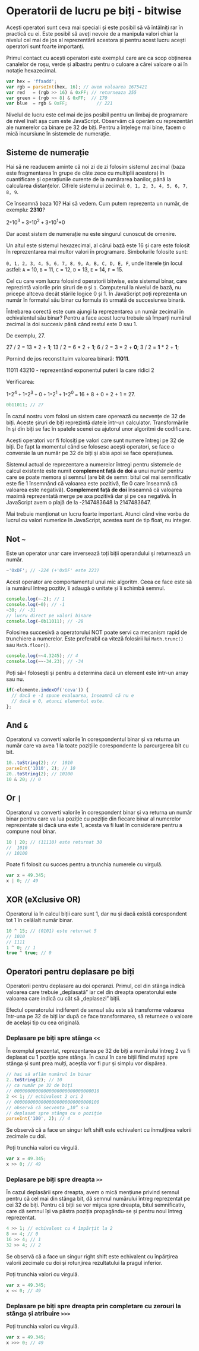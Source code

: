 # Operatorii de lucru pe biți - bitwise

Acești operatori sunt ceva mai speciali și este posibil să vă întâlniți rar în practică cu ei. Este posibil să aveți nevoie de a manipula valori chiar la nivelul cel mai de jos al reprezentării acestora și pentru acest lucru acești operatori sunt foarte importanți.

Primul contact cu acești operatori este exemplul care are ca scop obținerea canalelor de roșu, verde și albastru pentru o culoare a cărei valoare o ai în notație hexazecimal.

```javascript
var hex = 'ffaadd';
var rgb = parseInt(hex, 16); // avem valoarea 1675421
var red   = (rgb >> 16) & 0xFF; // returneaza 255
var green = (rgb >> 8) & 0xFF;  // 170
var blue  = rgb & 0xFF;		      // 221
```

Nivelul de lucru este cel mai de jos posibil pentru un limbaj de programare de nivel înalt așa cum este JavaScript. Observăm că operăm cu reprezentări ale numerelor ca binare pe 32 de biți. Pentru a înțelege mai bine, facem o mică incursiune în sistemele de numerație.

## Sisteme de numerație

Hai să ne readucem aminte că noi zi de zi folosim sistemul zecimal (baza este fragmentarea în grupe de câte zece cu multiplii acestora) în cuantificare și operațiunile curente de la numărarea banilor, până la calcularea distanțelor.
Cifrele sistemului zecimal: `0, 1, 2, 3, 4, 5, 6, 7, 8, 9`.

Ce înseamnă baza 10? Hai să vedem. Cum putem reprezenta un număr, de exemplu: **2310**?

2`*`10<sup>3</sup> `+` 3`*`10<sup>2</sup> `+` 3`*`10<sup>1</sup>+0

Dar acest sistem de numerație nu este singurul cunoscut de omenire.

Un altul este sistemul hexazecimal, al cărui bază este 16 și care este folosit în reprezentarea mai multor valori în programare. Simbolurile folosite sunt:

`0, 1, 2, 3, 4, 5, 6, 7, 8, 9, A, B, C, D, E, F`, unde literele țin locul astfel: `A` = 10, `B` = 11, `C` = 12, `D` = 13, `E` = 14, `F` = 15.

Cel cu care vom lucra folosind operatorii bitwise, este sistemul binar, care reprezintă valorile prin șiruri de `0` și `1`. Computerul la nivelul de bază, nu pricepe altceva decât stările logice 0 și 1.
În JavaScript poți reprezenta un număr în formatul său binar cu formula `0b` urmată de succesiunea binară.

Întrebarea corectă este cum ajungi la reprezentarea un număr zecimal în echivalentul său binar? Pentru a face acest lucru trebuie să împarți numărul zecimal la doi succesiv până când restul este 0 sau 1.

De exemplu, 27.

27 / 2 = 13 * 2 + **1**;
13 / 2 = 6 * 2  + **1**;
6 / 2 = 3 * 2   + **0**;
3 / 2 = **1** * 2   + **1**;

Pornind de jos reconstituim valoarea binară: **11011**.

11011
43210 - reprezentând exponentul puterii la care ridici 2

Verificarea:

1`*`2<sup>4</sup> `+` 1`*`2<sup>3</sup> `+` 0 `+` 1`*`2<sup>1</sup> `+` 1`*`2<sup>0</sup> `=` 16 + 8 + 0 + 2 + 1 = 27.

```javascript
0b11011; // 27
```

În cazul nostru vom folosi un sistem care operează cu secvențe de 32 de biți. Aceste șiruri de biți reprezintă datele într-un calculator. Transformările în și din biți se fac în spatele scenei cu ajutorul unor algoritmi de codificare.

Acești operatori vor fi folosiți pe valori care sunt numere întregi pe 32 de biți. De fapt la momentul când se folosesc acești operatori, se face o conversie la un număr pe 32 de biți și abia apoi se face operațiunea.

Sistemul actual de reprezentare a numerelor întregi pentru sistemele de calcul existente este numit **complement față de doi** a unui număr pentru care se poate memora și semnul (are bit de semn: bitul cel mai semnificativ este fie 1 însemnând că valoarea este pozitivă, fie 0 care înseamnă că valoarea este negativă). **Complement față de doi** înseamnă că valoarea maximă reprezentată merge pe axa pozitivă dar și pe cea negativă. În JavaScript avem o plajă de la -2147483648 la 2147483647.

Mai trebuie menționat un lucru foarte important. Atunci când vine vorba de lucrul cu valori numerice în JavaScript, acestea sunt de tip float, nu integer.

## Not `~`

Este un operator unar care inversează toți biții operandului și returnează un număr.

```javascript
~'0xDF'; // -224 (+'0xDF' este 223)
```

Acest operator are comportamentul unui mic algoritm. Ceea ce face este să ia numărul întreg pozitiv, îi adaugă o unitate și îi schimbă semnul.

```javascript
console.log(~-2); // 1
console.log(~0); // -1
~30; // -31
// lucru direct pe valori binare
console.log(~0b11011); // -28
```

Folosirea succesivă a operatorului NOT poate servi ca mecanism rapid de trunchiere a numerelor. Este preferabil ca viteză folosirii lui `Math.trunc()` sau `Math.floor()`.

```javascript
console.log(~~4.3245); // 4
console.log(~~-34.23); // -34
```

Poți să-l folosești și pentru a determina dacă un element este într-un array sau nu.

```javascript
if(~elemente.indexOf('ceva')) {
  // dacă e -1 spune evaluarea, înseamnă că nu e
  // dacă e 0, atunci elementul este.
};
```

## And `&`

Operatorul va converti valorile în corespondentul binar și va returna un număr care va avea 1 la toate pozițiile corespondente la parcurgerea bit cu bit.

```javascript
10..toString(2); //  1010
parseInt('1010', 2); // 10
20..toString(2); // 10100
10 & 20; // 0
```

## Or `|`

Operatorul va converti valorile în corespondent binar și va returna un număr binar pentru care va lua poziție cu poziție din fiecare binar al numerelor reprezentate și dacă una este 1, acesta va fi luat în considerare pentru a compune noul binar.

```javascript
10 | 20; // (11110) este returnat 30
//  1010
// 10100
```

Poate fi folosit cu succes pentru a trunchia numerele cu virgulă.

```javascript
var x = 49.345;
x | 0; // 49
```

## XOR (eXclusive OR)

Operatorul ia în calcul biții care sunt 1, dar nu și dacă există corespondent tot 1 în celălalt număr binar.

```javascript
10 ^ 15; // (0101) este returnat 5
// 1010
// 1111
1 ^ 0; // 1
true ^ true; // 0
```

## Operatori pentru deplasare pe biți

Operatorii pentru deplasare au doi operanzi. Primul, cel din stânga indică valoarea care trebuie „deplasată” iar cel din dreapta operatorului este valoarea care indică cu cât să „deplasezi” biții.

Efectul operatorului indiferent de sensul său este să transforme valoarea într-una pe 32 de biți iar după ce face transformarea, să returneze o valoare de același tip cu cea originală.

### Deplasare pe biți spre stânga `<<`

În exemplul prezentat, reprezentarea pe 32 de biți a numărului întreg 2 va fi deplasat cu 1 poziție spre stânga. În cazul în care biții fiind mutați spre stânga și sunt prea mulți, aceștia vor fi pur și simplu vor dispărea.

```javascript
// hai să aflăm numărul în binar
2..toString(2); // 10
// ca număr pe 32 de biți
// 00000000000000000000000000000010
2 << 1; // echivalent 2 ori 2
// 00000000000000000000000000000100
// observă că secvența „10” s-a
// deplasat spre stânga cu o poziție
parseInt('100', 2); // 4
```

Se observă că a face un singur left shift este echivalent cu înmulțirea valorii zecimale cu doi.

Poți trunchia valori cu virgulă.

```javascript
var x = 49.345;
x >> 0; // 49
```

### Deplasare pe biți spre dreapta `>>`

În cazul deplasării spre dreapta, avem o mică mențiune privind semnul pentru că cel mai din stânga bit, dă semnul numărului întreg reprezentat pe cei 32 de biți. Pentru că biții se vor mișca spre dreapta, bitul semnificativ, care dă semnul își va păstra poziția propagându-se și pentru noul întreg reprezentat.

```javascript
4 >> 1; // echivalent cu 4 împărțit la 2
8 >> 4; // 0
16 >> 4; // 1
32 >> 4; // 2
```

Se observă că a face un singur right shift este echivalent cu înpărțirea valorii zecimale cu doi și rotunjirea rezultatului la pragul inferior.

Poți trunchia valori cu virgulă.

```javascript
var x = 49.345;
x << 0; // 49
```

### Deplasare pe biți spre dreapta prin completare cu zerouri la stânga și atribuire `>>>`

Poți trunchia valori cu virgulă.

```javascript
var x = 49.345;
x >>> 0; // 49
```
